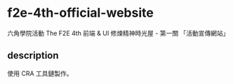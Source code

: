 # f2e-4th-official-website
六角學院活動 The F2E 4th 前端 &amp; UI 修煉精神時光屋 - 第一關 「活動宣傳網站」

## description
使用 CRA 工具鏈製作。
